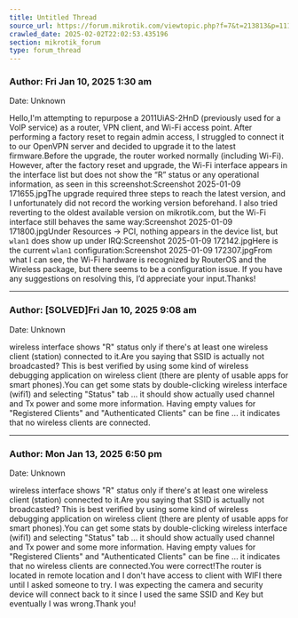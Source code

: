 ```yaml
---
title: Untitled Thread
source_url: https://forum.mikrotik.com/viewtopic.php?f=7&t=213813&p=1118483#p1118483
crawled_date: 2025-02-02T22:02:53.435196
section: mikrotik_forum
type: forum_thread
---
```


### Author: Fri Jan 10, 2025 1:30 am
Date: Unknown

Hello,I'm attempting to repurpose a 2011UiAS-2HnD (previously used for a VoIP service) as a router, VPN client, and Wi-Fi access point. After performing a factory reset to regain admin access, I struggled to connect it to our OpenVPN server and decided to upgrade it to the latest firmware.Before the upgrade, the router worked normally (including Wi-Fi). However, after the factory reset and upgrade, the Wi-Fi interface appears in the interface list but does not show the “R” status or any operational information, as seen in this screenshot:Screenshot 2025-01-09 171655.jpgThe upgrade required three steps to reach the latest version, and I unfortunately did not record the working version beforehand. I also tried reverting to the oldest available version on mikrotik.com, but the Wi-Fi interface still behaves the same way:Screenshot 2025-01-09 171800.jpgUnder Resources → PCI, nothing appears in the device list, but `wlan1` does show up under IRQ:Screenshot 2025-01-09 172142.jpgHere is the current `wlan1` configuration:Screenshot 2025-01-09 172307.jpgFrom what I can see, the Wi-Fi hardware is recognized by RouterOS and the Wireless package, but there seems to be a configuration issue. If you have any suggestions on resolving this, I’d appreciate your input.Thanks!


---
### Author: [SOLVED]Fri Jan 10, 2025 9:08 am
Date: Unknown

wireless interface shows "R" status only if there's at least one wireless client (station) connected to it.Are you saying that SSID is actually not broadcasted? This is best verified by using some kind of wireless debugging application on wireless client (there are plenty of usable apps for smart phones).You can get some stats by double-clicking wireless interface (wifi1) and selecting "Status" tab ... it should show actually used channel and Tx power and some more information. Having empty values for "Registered Clients" and "Authenticated Clients" can be fine ... it indicates that no wireless clients are connected.


---
### Author: Mon Jan 13, 2025 6:50 pm
Date: Unknown

wireless interface shows "R" status only if there's at least one wireless client (station) connected to it.Are you saying that SSID is actually not broadcasted? This is best verified by using some kind of wireless debugging application on wireless client (there are plenty of usable apps for smart phones).You can get some stats by double-clicking wireless interface (wifi1) and selecting "Status" tab ... it should show actually used channel and Tx power and some more information. Having empty values for "Registered Clients" and "Authenticated Clients" can be fine ... it indicates that no wireless clients are connected.You were correct!The router is located in remote location and I don't have access to client with WIFI there until I asked someone to try. I was expecting the camera and security device will connect back to it since I used the same SSID and Key but eventually I was wrong.Thank you!

